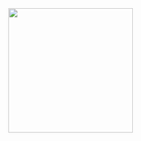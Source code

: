 <img height=250 src=https://user-images.githubusercontent.com/66647171/189494436-362fd364-2b27-4501-bed5-e04e25dd4ff5.png />
